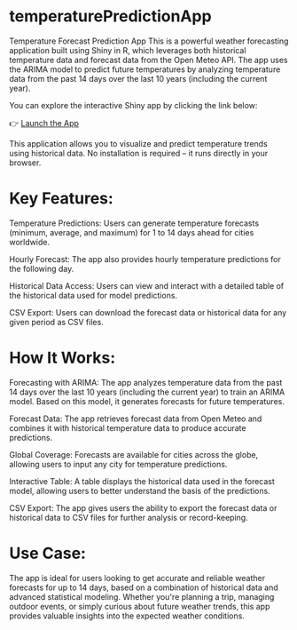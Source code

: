 # temperaturePredictionApp

Temperature Forecast Prediction App This is a powerful weather forecasting application built using Shiny in R, which leverages both historical temperature data and forecast data from the Open Meteo API. The app uses the ARIMA model to predict future temperatures by analyzing temperature data from the past 14 days over the last 10 years (including the current year).

You can explore the interactive Shiny app by clicking the link below:

👉 [Launch the App]([https://carolineexplores.shinyapps.io/app_r/])

This application allows you to visualize and predict temperature trends using historical data. No installation is required – it runs directly in your browser.

# Key Features:

Temperature Predictions: Users can generate temperature forecasts (minimum, average, and maximum) for 1 to 14 days ahead for cities worldwide.

Hourly Forecast: The app also provides hourly temperature predictions for the following day.

Historical Data Access: Users can view and interact with a detailed table of the historical data used for model predictions.

CSV Export: Users can download the forecast data or historical data for any given period as CSV files.

# How It Works: 
Forecasting with ARIMA: The app analyzes temperature data from the past 14 days over the last 10 years (including the current year) to train an ARIMA model. Based on this model, it generates forecasts for future temperatures.

Forecast Data: The app retrieves forecast data from Open Meteo and combines it with historical temperature data to produce accurate predictions.

Global Coverage: Forecasts are available for cities across the globe, allowing users to input any city for temperature predictions.

Interactive Table: A table displays the historical data used in the forecast model, allowing users to better understand the basis of the predictions.

CSV Export: The app gives users the ability to export the forecast data or historical data to CSV files for further analysis or record-keeping.

# Use Case: 
The app is ideal for users looking to get accurate and reliable weather forecasts for up to 14 days, based on a combination of historical data and advanced statistical modeling. Whether you're planning a trip, managing outdoor events, or simply curious about future weather trends, this app provides valuable insights into the expected weather conditions.
